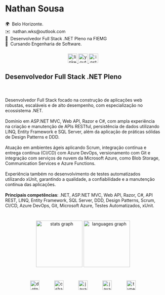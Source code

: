 <h1 align="left">Nathan Sousa</h1>

###

<p align="left">🌍  Belo Horizonte.<br>✉️  nathan.wks@outlook.com<br>🚀  Desenvolvedor Full Stack .NET Pleno na FIEMG<br>🧠  Cursando Engenharia de Software.</p>

###

<div align="center">
  <a href="https://www.linkedin.com/in/nathansousa/" target="_blank">
    <img src="https://img.shields.io/static/v1?message=LinkedIn&logo=linkedin&label=&color=0077B5&logoColor=white&labelColor=&style=for-the-badge" height="30" alt="linkedin logo"  />
  </a>
  <a href="https://www.youtube.com/@nathanwalkers" target="_blank">
    <img src="https://img.shields.io/static/v1?message=Youtube&logo=youtube&label=&color=FF0000&logoColor=white&labelColor=&style=for-the-badge" height="30" alt="youtube logo"  />
  </a>
  <a href="https://www.instagram.com/nathan.walkers/" target="_blank">
    <img src="https://img.shields.io/static/v1?message=Instagram&logo=instagram&label=&color=E4405F&logoColor=white&labelColor=&style=for-the-badge" height="30" alt="instagram logo"  />
  </a>
</div>

###

<h2 align="left">Desenvolvedor Full Stack .NET Pleno</h2>

###

<br clear="both">

<p align="left">Desenvolvedor Full Stack focado na construção de aplicações web robustas, escaláveis e de alto desempenho, com especialização no ecossistema .NET.<br><br>Domínio em ASP.NET MVC, Web API, Razor e C#, com ampla experiência na criação e manutenção de APIs RESTful, persistência de dados utilizando LINQ, Entity Framework e SQL Server, além da aplicação de práticas sólidas de Design Patterns e DDD.<br><br>Atuação em ambientes ágeis aplicando Scrum, integração contínua e entrega contínua (CI/CD) com Azure DevOps, versionamento com Git e integração com serviços de nuvem da Microsoft Azure, como Blob Storage, Communication Services e Azure Functions.<br><br>Experiência também no desenvolvimento de testes automatizados utilizando xUnit, garantindo a qualidade, a confiabilidade e a manutenção contínua das aplicações.<br><br><strong>Principais competências</strong>: .NET, ASP.NET MVC, Web API, Razor, C#, API REST, LINQ, Entity Framework, SQL Server, DDD, Design Patterns, Scrum, CI/CD, Azure DevOps, Git, Microsoft Azure, Testes Automatizados, xUnit.</p>

###

<br clear="both">

<div align="center">
  <img src="https://github-readme-stats.vercel.app/api?username=sousanathan&hide_title=false&hide_rank=false&show_icons=true&include_all_commits=true&count_private=true&disable_animations=false&theme=dark&locale=pt-br&hide_border=true&order=1" height="150" alt="stats graph"  />
  <img src="https://github-readme-stats.vercel.app/api/top-langs?username=sousanathan&locale=pt-br&hide_title=false&layout=compact&card_width=320&langs_count=5&theme=dark&hide_border=true&order=2" height="150" alt="languages graph"  />
</div>

###

<br clear="both">

<div align="center">
  <img src="https://cdn.jsdelivr.net/gh/devicons/devicon/icons/dotnetcore/dotnetcore-original.svg" height="30" alt="dotnetcore logo"  />
  <img width="40" />
  <img src="https://cdn.jsdelivr.net/gh/devicons/devicon/icons/csharp/csharp-original.svg" height="30" alt="csharp logo"  />
  <img width="40" />
  <img src="https://cdn.jsdelivr.net/gh/devicons/devicon/icons/java/java-original.svg" height="30" alt="java logo"  />
  <img width="40" />
  <img src="https://cdn.jsdelivr.net/gh/devicons/devicon/icons/javascript/javascript-original.svg" height="30" alt="javascript logo"  />
  <img width="40" />
  <img src="https://cdn.jsdelivr.net/gh/devicons/devicon/icons/typescript/typescript-original.svg" height="30" alt="typescript logo"  />
</div>

###
